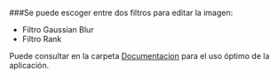 ###Se puede escoger entre dos filtros para editar la imagen: 
* Filtro Gaussian Blur
* Filtro Rank

Puede consultar en la carpeta [Documentacion](https://github.com/FabAstorga06/Filtros-para-Imagenes/tree/master/Documentacion "Documentacion") para el uso óptimo de la aplicación. 
